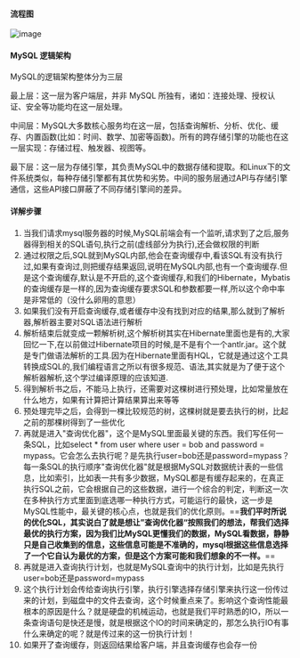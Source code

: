 #### 流程图
![image](https://gitee.com/hxc8/images7/raw/master/img/202407190812764.jpg)
#### MySQL 逻辑架构
MySQL的逻辑架构整体分为三层

最上层：这一层为客户端层，并非 MySQL 所独有，诸如：连接处理、授权认证、安全等功能均在这一层处理。

中间层：MySQL大多数核心服务均在这一层，包括查询解析、分析、优化、缓存、内置函数(比如：时间、数学、加密等函数)。所有的跨存储引擎的功能也在这一层实现：存储过程、触发器、视图等。

最下层：这一层为存储引擎，其负责MySQL中的数据存储和提取。和Linux下的文件系统类似，每种存储引擎都有其优势和劣势。中间的服务层通过API与存储引擎通信，这些API接口屏蔽了不同存储引擎间的差异。

#### 详解步骤
1. 当我们请求mysql服务器的时候,MySQL前端会有一个监听,请求到了之后,服务器得到相关的SQL语句,执行之前(虚线部分为执行),还会做权限的判断
2. 通过权限之后,SQL就到MySQL内部,他会在查询缓存中,看该SQL有没有执行过,如果有查询过,则把缓存结果返回,说明在MySQL内部,也有一个查询缓存.但是这个查询缓存,默认是不开启的,这个查询缓存,和我们的Hibernate，Mybatis的查询缓存是一样的,因为查询缓存要求SQL和参数都要一样,所以这个命中率是非常低的（没什么卵用的意思）
3. 如果我们没有开启查询缓存,或者缓存中没有找到对应的结果,那么就到了解析器,解析器主要对SQL语法进行解析
4. 解析结束后就变成一颗解析树,这个解析树其实在Hibernate里面也是有的,大家回忆一下,在以前做过Hibernate项目的时候,是不是有个一个antlr.jar。这个就是专门做语法解析的工具.因为在Hibernate里面有HQL，它就是通过这个工具转换成SQL的,我们编程语言之所以有很多规范、语法,其实就是为了便于这个解析器解析,这个学过编译原理的应该知道.
5. 得到解析书之后，不能马上执行，还需要对这棵树进行预处理，比如常量放在什么地方，如果有计算把计算结果算出来等等
6. 预处理完毕之后，会得到一棵比较规范的树，这棵树就是要去执行的树，比起之前的那棵树得到了一些优化
7. 再就是进入"查询优化器"，这个是MySQL里面最关键的东西。我们写任何一条SQL，比如select * from user where user = bob and password = mypass。它会怎么去执行呢？是先执行user=bob还是password=mypass？每一条SQL的执行顺序"查询优化器"就是根据MySQL对数据统计表的一些信息，比如索引，比如表一共有多少数据，MySQL都是有缓存起来的，在真正执行SQL之前，它会根据自己的这些数据，进行一个综合的判定，判断这一次在多种执行方式里面到底选哪一种执行方式，可能运行的最快，这一步是MySQL性能中，最关键的核心点，也就是我们的优化原则。==**我们平时所说的优化SQL，其实说白了就是想让”查询优化器“按照我们的想法，帮我们选择最优的执行方案，因为我们比MySQL更懂我们的数据，MySQL看数据，静静只是自己收集到的信息，这些信息可能是不准确的，mysql根据这些信息选择了一个它自认为最优的方案，但是这个方案可能和我们想象的不一样。**==
8. 再就是进入查询执行计划，也就是MySQL查询中的执行计划，比如是先执行user=bob还是password=mypass
9. 这个执行计划会传给查询执行引擎，执行引擎选择存储引擎来执行这一份传过来的计划，到磁盘中的文件去查询，这个时候重点来了。影响这个查询性能最根本的原因是什么？就是硬盘的机械运动，也就是我们平时熟悉的IO，所以一条查询语句是快还是慢，就是根据这个IO的时间来确定的，那怎么执行IO有事什么来确定的呢？就是传过来的这一份执行计划！
10. 如果开了查询缓存，则返回结果给客户端，并且查询缓存也会存一份